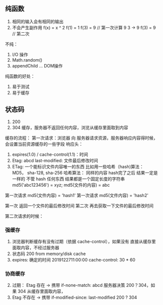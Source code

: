 ## 纯函数
1. 相同的输入会有相同的输出
2. 不会产生副作用
f(x) = x ^ 2
f(1) = 1
f(3) = 9  // 第一次计算 9  3 -> 9
f(3) = 9  // 第二次   

不纯：
1. I/O 操作
2. Math.random()
3. appendChild ... DOM操作

纯函数的好处：
1. 易于测试
2. 易于缓存

## 状态码
1. 200
2. 304 缓存，服务器不返回任何内容，浏览从缓存里面取到内容

缓存的流程：
第一次请求：浏览器 向 服务器请求资源，服务器响应内容得时候，会设置当前资源缓存的一些字段
响应头：
1. expires(1.0) / cache-control(1.1)：时间
2. Etag: abcd   last-modified: 文件最后修改时间
3. ETag: 一个能标识文件内容唯一的东西 比如用一些哈希（hash)算法： MD5， sha-128, sha-256
哈希算法： 同样的内容 hash完了之后 结果一定是一样的
不管 hash 任何东西 结果都是一个固定长度的字符串
md5('abc123456') = xyz;
md5(文件的内容) = abc

第一次请求 md5(文件内容) = 'hash1'
第一次请求 md5(文件内容) = 'hash2'

第一次 返回一个文件的最后修改时间
第二次 再去获取一下文件的最后修改时间


第二次请求的时候：

### 强缓存
1. 浏览器判断缓存有没有过期（依据 cache-control），如果没有 直接从缓存里面取内容，不经过服务器
2. 状态码 200 from memory/disk cache
3. expires: 确定的时间 2019122711:00:00 cache-control: 30 * 60

### 协商缓存
2. 过期： Etag 存在 ->  携带 if-none-match: abcd 服务器决策 200？304，如果 304 从缓存里面取内容，
3. Etag 不存在  -> 携带 if-modified-since: last-modified 200 ? 304